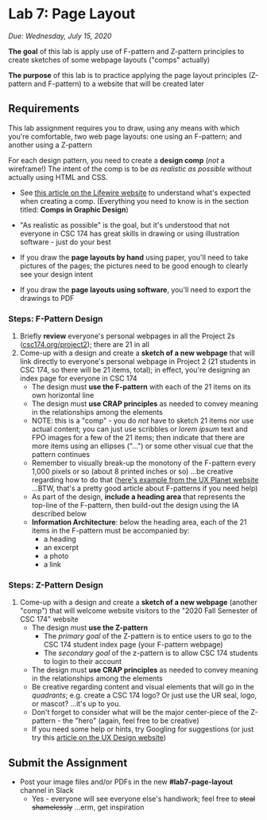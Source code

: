 # Lab 7: Page Layout

*Due: Wednesday, July 15, 2020* 

**The goal** of this lab is apply use of F-pattern and Z-pattern principles to create sketches of some webpage layouts ("comps" actually)

**The purpose** of this lab is to practice applying the page layout principles (Z-pattern and F-pattern) to a website that will be created later

## Requirements

This lab assignment requires you to draw, using any means with which you're comfortable, two web page layouts: one using an F-pattern; and another using a Z-pattern

For each design pattern, you need to create a **design comp** (*not* a wireframe!)  The intent of the comp is to be *as realistic as possible* without actually using HTML and CSS. 

- See [this article on the Lifewire website](https://www.lifewire.com/composite-comp-design-printing-1077995) to understand what's expected when creating a comp.  (Everything you need to know is in the section titled: **Comps in Graphic Design**)
- "As realistic as possible" is the goal, but it's understood that not everyone in CSC 174 has great skills in drawing or using illustration software - just do your best

- If you draw the **page layouts by hand** using paper, you'll need to take pictures of the pages; the pictures need to be good enough to clearly see your design intent
- If you draw the **page layouts using software**, you'll need to export the drawings to PDF

### Steps: F-Pattern Design

1. Briefly **review** everyone's personal webpages in all the Project 2s ([csc174.org/project2](http://csc174.org/project2/)); there are 21 in all
2. Come-up with a design and create a **sketch of a new webpage** that will link directly to everyone's personal webpage in Project 2 (21 students in CSC 174, so there will be 21 items, total); in effect, you're designing an index page for everyone in CSC 174
   - The design must **use the F-pattern** with each of the 21 items on its own horizontal line
   - The design must **use CRAP principles** as needed to convey meaning in the relationships among the elements
   - NOTE: this is a "comp" - you do *not* have to sketch 21 items nor use actual content; you can just use scribbles or *lorem ipsum* text and FPO images for a few of the 21 items; then indicate that there are more items using an ellipses ("...") or some other visual cue that the pattern continues
   - Remember to visually break-up the monotony of the F-pattern every 1,000 pixels or so (about 8 printed inches or so) ...be creative regarding how to do that ([here's example from the UX Planet website](https://uxplanet.org/f-shaped-pattern-for-reading-content-80af79cd3394#c759) ...BTW, that's a pretty good article about F-patterns if you need help)
   - As part of the design, **include a heading area** that represents the top-line of the F-pattern, then build-out the design using the IA described below
   - **Information Architecture**: below the heading area, each of the 21 items in the F-pattern must be accompanied by:
     - a heading
     - an excerpt
     - a photo
     - a link

### Steps: Z-Pattern Design

1. Come-up with a design and create a **sketch of a new webpage** (another "comp") that will welcome website visitors to the "2020 Fall Semester of CSC 174" website
   - The design must **use the Z-pattern**
     - The *primary goal* of the Z-pattern is to entice users to go to the CSC 174 student index page (your F-pattern webpage)
     - The *secondary goal* of the z-pattern is to allow CSC 174 students to login to their account
   - The design must **use CRAP principles** as needed to convey meaning in the relationships among the elements
   - Be creative regarding content and visual elements that will go in the *quadrants*; e.g. create a CSC 174 logo?  Or just use the UR seal, logo, or mascot?  ...it's up to you.
   - Don't forget to consider what will be the major center-piece of the Z-pattern - the "hero" (again, feel free to be creative)
   - If you need some help or hints, try Googling for suggestions (or just try this [article on the UX Design website](https://instapage.com/blog/z-pattern-layout))

## Submit the Assignment

- Post your image files and/or PDFs in the new **#lab7-page-layout** channel in Slack
  - Yes - everyone will see everyone else's handiwork; feel free to <s>steal shamelessly</s> ...erm, get inspiration